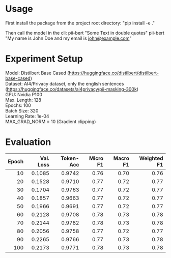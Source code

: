 # Usage
First install the package from the project root directory:
"pip install -e ."

Then call the model in the cli:
pii-bert "Some Text in double quotes"
pii-bert "My name is John Doe and my email is john@example.com"

# Experiment Setup
Model: Distilbert Base Cased (https://huggingface.co/distilbert/distilbert-base-cased) <br/>
Dataset: AI4/Privacy dataset, only the english sentences (https://huggingface.co/datasets/ai4privacy/pii-masking-300k) <br/>
GPU: Nvidia P100 <br/>
Max. Length: 128 <br/>
Epochs: 100 <br/>
Batch Size: 320 <br/>
Learning Rate: 1e-04 <br/>
MAX_GRAD_NORM = 10 (Gradient clipping) <br/>

# Evaluation
| Epoch | Val. Loss | Token-Acc | Micro F1 | Macro F1 | Weighted F1 |
|------:|---------:|----------:|---------:|---------:|------------:|
| 10   | 0.1085 | 0.9742 | 0.76 | 0.70 | 0.76 |
| 20   | 0.1528 | 0.9710 | 0.77 | 0.72 | 0.77 |
| 30   | 0.1704 | 0.9763 | 0.77 | 0.72 | 0.77 |
| 40   | 0.1857 | 0.9663 | 0.77 | 0.72 | 0.77 |
| 50   | 0.1966 | 0.9691 | 0.77 | 0.72 | 0.77 |
| 60   | 0.2128 | 0.9708 | 0.78 | 0.73 | 0.78 |
| 70   | 0.2144 | 0.9782 | 0.78 | 0.73 | 0.78 |
| 80   | 0.2056 | 0.9758 | 0.77 | 0.72 | 0.77 |
| 90   | 0.2265 | 0.9766 | 0.77 | 0.73 | 0.78 |
| 100  | 0.2173 | 0.9771 | 0.78 | 0.73 | 0.78 |
